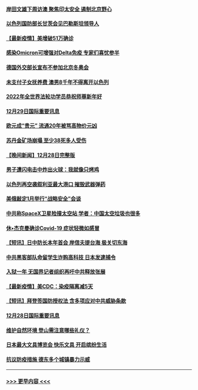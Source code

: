 #### [岸田文雄下周访澳 聚焦印太安全 遏制北京野心](../pages/prog202/a103306089.md?t=12300450) 
#### [以色列国防部长甘茨会见巴勒斯坦领导人](../pages/prog202/a103306026.md?t=12300450) 
#### [【最新疫情】美增破51万确诊](../pages/prog202/a103306084.md?t=12300450) 
#### [感染Omicron可增强对Delta免疫 专家们喜忧参半](../pages/prog202/a103305991.md?t=12300450) 
#### [德国外交部长宣布不参加北京冬奥会](../pages/prog202/a103305835.md?t=12300450) 
#### [未支付子女抚养费 澳男8千年不得离开以色列](../pages/prog202/a103305842.md?t=12300450) 
#### [2022年全世界法轮功学员恭祝师尊新年好](../pages/prog202/a103305495.md?t=12300450) 
#### [12月29日国际重要讯息](../pages/prog202/a103305814.md?t=12300450) 
#### [欧元成“贵元” 流通20年被骂高物价元凶](../pages/prog202/a103305743.md?t=12300450) 
#### [苏丹金矿场崩塌 至少38死多人受伤](../pages/prog202/a103305690.md?t=12300450) 
#### [【晚间新闻】12月28日完整版](../pages/prog202/a103305561.md?t=12300450) 
#### [男子遭闪电击中炸出火球：我就像只烤鸡](../pages/prog202/a103304866.md?t=12300450) 
#### [以色列再空袭叙利亚最大港口 摧毁武器弹药](../pages/prog202/a103305368.md?t=12300450) 
#### [美俄敲定1月举行“战略安全”会谈](../pages/prog202/a103305384.md?t=12300450) 
#### [中共称SpaceX卫星险撞太空站 学者：中国太空垃圾也很多](../pages/prog202/a103305386.md?t=12300450) 
#### [休•杰克曼确诊Covid-19 症状轻微如感冒](../pages/prog202/a103305304.md?t=12300450) 
#### [【短讯】日中防长本年首会 岸信夫提台海 极关切东海](../pages/prog202/a103305156.md?t=12300450) 
#### [中共黑客部队命留学生诈购高科技 日本发逮捕令](../pages/prog202/a103305146.md?t=12300450) 
#### [入狱一年 无国界记者组织再吁中共释放张展](../pages/prog202/a103305179.md?t=12300450) 
#### [【最新疫情】美CDC：染疫隔离减5天](../pages/prog202/a103305167.md?t=12300450) 
#### [【短讯】拜登签国防授权法 含多项应对中共威胁条款](../pages/prog202/a103305158.md?t=12300450) 
#### [12月28日国际重要讯息](../pages/prog202/a103304955.md?t=12300450) 
#### [维护自然环境 登山需注意哪些礼仪？](../pages/prog202/a103304941.md?t=12300450) 
#### [日本最大文具博览会 快乐文具 开启缤纷生活](../pages/prog202/a103304933.md?t=12300450) 
#### [抗议防疫措施 德东多个城镇暴力示威](../pages/prog202/a103304838.md?t=12300450) 

----
#### [ >>> 更早内容 <<< ](../indexes/prog202-earlier.md)
